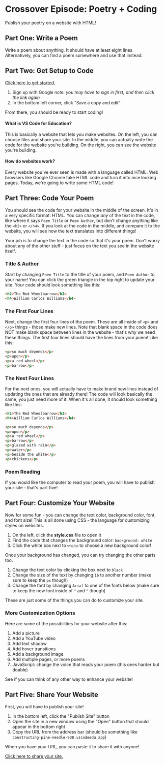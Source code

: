 # Crossover Episode: Poetry + Coding
Publish your poetry on a website with HTML!

## Part One: Write a Poem
Write a poem about anything. It should have at least eight lines. Alternatively, you can find a poem somewhere and use that instead.

## Part Two: Get Setup to Code
[Click here to get started.](https://vscodeedu.com/OkGbkDqRzDiMwqszGqBY)

1. Sign up with Google
    _note: you may have to sign in first, and then click the link again_
2. In the bottom left corner, click "Save a copy and edit"

From there, you should be ready to start coding!

#### What is VS Code for Education?
This is basically a website that lets you make websites. On the left, you can choose files and share your site. In the middle, you can actually write the code for the website you're building. On the right, you can see the website you're building.

#### How do websites work?
Every website you've ever seen is made with a language called HTML. Web browsers like Google Chrome take HTML code and turn it into nice looking pages. Today, we're going to write some HTML code!

## Part Three: Code Your Poem
You should see the code for your website in the middle of the screen. It's in a very specific format: HTML. You can change _any_ of the text in the code, like where it says `Poem Title` or `Poem Author`, but don't change anything like the `<h2>` or `</h4>`. If you look at the code in the middle, and compare it to the website, you will see how the text translates into different things!

Your job is to change the text in the code so that it's your poem. Don't worry about any of the other stuff - just focus on the text you see in the website itself.

### Title & Author
Start by changing `Poem Title` to the title of your poem, and `Poem Author` to your name! You can click the green triangle in the top right to update your site. Your code should look something like this:

```html
<h2>The Red Wheelbarrow</h2>
<h4>William Carlos Williams</h4>
```

### The First Four Lines
Next, change the first four lines of the poem. These are all inside of `<p>` and `</p>` things - those make new lines. Note that blank space in the code does NOT make blank space between lines in the website - that's why we need these things. The first four lines should have the lines from your poem! Like this:

```html
<p>so much depends</p>
<p>upon</p>
<p>a red wheel</p>
<p>barrow</p>
```

### The Next Four Lines
For the next ones, you will actually have to make brand new lines instead of updating the ones that are already there! The code will look basically the same, you just need more of it. When it's all done, it should look something like this:

```html
<h2>The Red Wheelbarrow</h2>
<h4>William Carlos Williams</h4>

<p>so much depends</p>
<p>upon</p>
<p>a red wheel</p>
<p>barrow</p>
<p>glazed with rain</p>
<p>water</p>
<p>beside the white</p>
<p>chickens</p>
```

### Poem Reading
If you would like the computer to read your poem, you will have to publish your site - that's part five!

## Part Four: Customize Your Website
Now for some fun - you can change the text color, background color, font, and font size! This is all done using CSS - the language for customizing styles on websites.

1. On the left, click the **style.css** file to open it
1. Find the code that changes the background color: `background: white`
1. Click the white box next to `white` to choose a new background color!

Once your background has changed, you can try changing the other parts too.

1. Change the text color by clicking the box next to `black`
1. Change the size of the text by changing `16` to another number (make sure to keep the `px` though)
1. Change the font by changing `Arial` to one of the fonts below (make sure to keep the new font inside of `"` and `"` though)

These are just some of the things you can do to customize your site.

### More Customization Options
Here are some of the possibilities for your website after this:

1. Add a picture
1. Add a YouTube video
1. Add text shadow
1. Add hover transitions
1. Add a background image
1. Add multiple pages, or more poems
2. JavaScript: change the voice that reads your poem (this ones harder but doable)

See if you can think of any other way to enhance your website!

## Part Five: Share Your Website
First, you will have to publish your site!

1. In the bottom left, click the "Publish Site" button
1. Open the site in a new window using the "Open" button that should appear in the bottom right
1. Copy the URL from the address bar (should be something like `constructing-pine-needle-938.vscodeedu.app`)

When you have your URL, you can paste it to share it with anyone!

[Click here to share your site.](https://forms.office.com/r/3FU74YUJgn?origin=lprLink)
